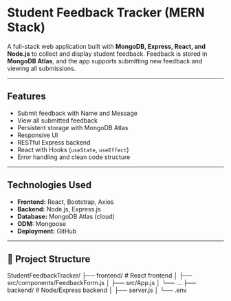 # Student Feedback Tracker (MERN Stack)

A full-stack web application built with **MongoDB, Express, React, and Node.js** to collect and display student feedback. Feedback is stored in **MongoDB Atlas**, and the app supports submitting new feedback and viewing all submissions.

---

## Features

- Submit feedback with Name and Message
- View all submitted feedback
- Persistent storage with MongoDB Atlas
- Responsive UI
- RESTful Express backend
- React with Hooks (`useState`, `useEffect`)
- Error handling and clean code structure

---

## Technologies Used

- **Frontend:** React, Bootstrap, Axios
- **Backend:** Node.js, Express.js
- **Database:** MongoDB Atlas (cloud)
- **ODM:** Mongoose
- **Deployment:** GitHub

---

## 📁 Project Structure
StudentFeedbackTracker/
├── frontend/ # React frontend
│ ├── src/components/FeedbackForm.js
│ ├── src/App.js
│ └── ...
├── backend/ # Node/Express backend
│ ├── server.js
│ └── .env

